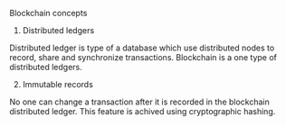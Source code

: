 Blockchain concepts

1. Distributed ledgers

Distributed ledger is type of a database which use distributed nodes to record, share and synchronize transactions. Blockchain is a one type of distributed ledgers. 

2. Immutable records

No one can change a transaction after it is recorded in the blockchain distributed ledger. This feature is achived using cryptographic hashing. 
